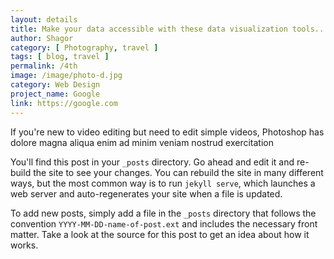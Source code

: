 ```yaml
---
layout: details
title: Make your data accessible with these data visualization tools...
author: Shagor
category: [ Photography, travel ]
tags: [ blog, travel ]
permalink: /4th
image: /image/photo-d.jpg
category: Web Design
project_name: Google
link: https://google.com
---
```


If you're new to video editing but need to edit simple videos, Photoshop has dolore magna
aliqua enim ad minim veniam nostrud exercitation

You'll find this post in your `_posts` directory. Go ahead and edit it and re-build
the site to see your changes. You can rebuild the site in many different ways, but
the most common way is to run `jekyll serve`, which launches a web server and
auto-regenerates your site when a file is updated.

To add new posts, simply add a file in the `_posts` directory that follows the
convention `YYYY-MM-DD-name-of-post.ext` and includes the necessary front matter.
Take a look at the source for this post to get an idea about how it works.